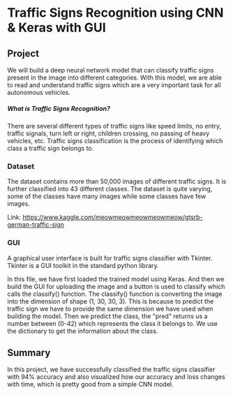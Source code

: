 # Traffic Signs Recognition using CNN & Keras with GUI

## Project
We will build a deep neural network model that can classify traffic signs present in the image into different categories. With this model, we are able to read and understand traffic signs which are a very important task for all autonomous vehicles.

##### What is Traffic Signs Recognition?
There are several different types of traffic signs like speed limits, no entry, traffic signals, turn left or right, children crossing, no passing of heavy vehicles, etc. Traffic signs classification is the process of identifying which class a traffic sign belongs to.

### Dataset
The dataset contains more than 50,000 images of different traffic signs. It is further classified into 43 different classes. The dataset is quite varying, some of the classes have many images while some classes have few images.

Link: https://www.kaggle.com/meowmeowmeowmeowmeow/gtsrb-german-traffic-sign

### GUI
A graphical user interface is built for traffic signs classifier with Tkinter. Tkinter is a GUI toolkit in the standard python library. 

In this file, we have first loaded the trained model using Keras. And then we build the GUI for uploading the image and a button is used to classify which calls the classify() function. The classify() function is converting the image into the dimension of shape (1, 30, 30, 3). This is because to predict the traffic sign we have to provide the same dimension we have used when building the model. Then we predict the class, the "pred" returns us a number between (0-42) which represents the class it belongs to. We use the dictionary to get the information about the class.

## Summary
In this project, we have successfully classified the traffic signs classifier with 94% accuracy and also visualized how our accuracy and loss changes with time, which is pretty good from a simple CNN model.
